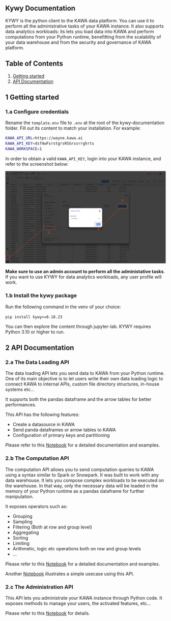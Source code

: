 Kywy Documentation
-

KYWY is the python client to the KAWA data platform. 
You can use it to perform all the administrative tasks of your KAWA instance.
It also supports data analytics workloads: its lets you load data into KAWA and perform
computations from your Python runtime, benefitting from the scalability of your
data warehouse and from the security and governance of KAWA platform.

## Table of Contents
1. [Getting started](#1-getting-started)
2. [API Documentation](#2-api-documentation)


## 1 Getting started

### 1.a Configure credentials

Rename the `template.env` file to `.env` at the root of the kywy-documentation folder.
Fill out its content to match your installation. For example:

```bash
KAWA_API_URL=https://wayne.kawa.ai
KAWA_API_KEY=dsf4wFsrstgrsRSGrssrrghrts
KAWA_WORKSPACE=1
```

In order to obtain a valid `KAWA_API_KEY`, login into your KAWA instance, and refer to the screenshot below:

<p align="center">
  <img  src="readme-assets/api-key.png" alt="generate api key" />
</p>

**Make sure to use an admin account to perform all the administative tasks**. If you
want to use KYWY for data analytics workloads, any user profile will work.


### 1.b Install the kywy package

Run the following command in the venv of your choice:

`pip install kywy>=0.18.23`

You can then explore the content through jupyter-lab.
KYWY requires Python 3.10 or higher to run.


## 2 API Documentation

### 2.a The Data Loading API

The data loading API lets you send data to KAWA from your Python runtime.
One of its main objective is to let users write their own data loading logic to connect 
KAWA to internal APIs, custom file directory structures, in-house systems etc...

It supports both the pandas dataframe and the arrow tables for better performances.

This API has the following features:
- Create a datasource in KAWA
- Send panda dataframes or arrow tables to KAWA
- Configuration of primary keys and partitioning


Please refer to this [Notebook](./01_load_data_notebook.ipynb) for a detailed documentation and examples.


### 2.b The Computation API

The computation API allows you to send computation queries to KAWA using a syntax similar to Spark or Snowpark.
It was built to work with any data warehouse. 
It lets you compose complex workloads to be executed on the warehouse. In that way, only the necessary data will be loaded
in the memory of your Python runtime as a pandas dataframe for further manipulation.

It exposes operators such as:
- Grouping
- Sampling
- Filtering (Both at row and group level)
- Aggregating
- Sorting
- Limiting
- Arithmetic, logic etc operations both on row and group levels
- ...

Please refer to this [Notebook](./02_compute_notebook.ipynb) for a detailed documentation and examples.

Another [Notebook](./03_superstore_example_notebook.ipynb) illustrates a simple usecase using this API.



### 2.c The Administration API

This API lets you administrate your KAWA instance through Python code.
It exposes methods to manage your users, the activated features,
etc...

Please refer to this [Notebook](./04_kawa_administration_notebook.ipynb) for details.